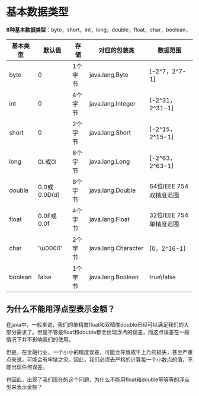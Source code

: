 # 基本数据类型
**8种基本数据类型**：byte，short，int，long，double，float，char，boolean，

| 基本类型 | 默认值       | 存储    | 对应的包装类        | 数据范围               |
| -------- | ------------ | ------- | ------------------- | ---------------------- |
| byte     | 0            | 1个字节 | java.lang.Byte      | [-2^7，2^7-1]          |
| int      | 0            | 4个字节 | java.lang.Integer   | [-2^31，2^31-1]        |
| short    | 0            | 2个字节 | java.lang.Short     | [-2^15，2^15-1]        |
| long     | 0L或0l       | 8个字节 | java.lang.Long      | [-2^63，2^63-1]        |
| double   | 0.0或0.0D(d) | 8个字节 | java.lang.Double    | 64位IEEE 754双精度范围 |
| float    | 0.0F或0.0f   | 4个字节 | java.lang.Float     | 32位IEEE 754单精度范围 |
| char     | ‘\u0000’     | 2个字节 | java.lang.Character | [0，2^16-1]            |
| boolean  | false        | 1个字节 | java.lang.Boolean   | true\false             |
## 为什么不能用浮点型表示金额？

在java中，一般来说，我们的单精度float和双精度double已经可以满足我们的大部分需求了。但是不管是float和double都会出现浮点的误差，而这点误差在一般情况下并不影响我们的使用。

但是，在金融行业，一个小小的精度误差，可能会导致成千上万的损失，甚至严重点来说，可能会有牢狱之灾。因此，我们必须去严格的计算每一个小数点的值，不能出现任何误差。

也因此，出现了我们现在的这个问题，为什么不能用float和double等等等的浮点型来表示金额？
